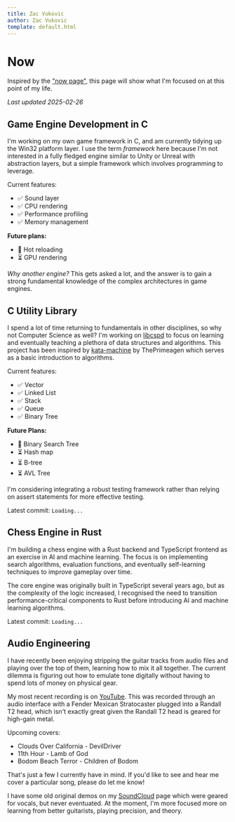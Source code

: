 ```yaml
---
title: Zac Vukovic
author: Zac Vukovic
template: default.html
---
```


# Now

Inspired by the <a href="https://nownownow.com/about" target="_blank" rel="noopener noreferrer">"now page"</a>, this page will show what I'm focused on at this point of my life.

*Last updated 2025-02-26*

## Game Engine Development in C

I'm working on my own game framework in C, and am currently tidying up the Win32 platform layer. I use the term *framework* here because I'm not interested in a fully fledged engine similar to Unity or Unreal with abstraction layers, but a simple framework which involves programming to leverage.

Current features:

- &#x2705; Sound layer
- &#x2705; CPU rendering
- &#x2705; Performance profiling
- &#x2705; Memory management

**Future plans:**

- &#x1F504; Hot reloading 
- &#x23F3; GPU rendering

*Why another engine?* This gets asked a lot, and the answer is to gain a strong fundamental knowledge of the complex architectures in game engines.

## C Utility Library

I spend a lot of time returning to fundamentals in other disciplines, so why not Computer Science as well? I'm working on <a href="https://github.com/cyn1x/libcspd" target="_blank" rel="noopener noreferrer">libcspd</a> to focus on learning and eventually teaching a plethora of data structures and algorithms. This project has been inspired by <a href="https://github.com/ThePrimeagen/kata-machine" target="_blank" rel="noopener noreferrer">kata-machine</a> by ThePrimeagen which serves as a basic introduction to algorithms.

Current features:

- &#x2705; Vector
- &#x2705; Linked List
- &#x2705; Stack
- &#x2705; Queue
- &#x2705; Binary Tree

**Future Plans:**

- &#x1F504; Binary Search Tree
- &#x23F3; Hash map
- &#x23F3; B-tree
- &#x23F3; AVL Tree

I'm considering integrating a robust testing framework rather than relying on assert statements for more effective testing.

Latest commit: <code id="libcspd-latest-commit">Loading...</code>

## Chess Engine in Rust

I'm building a chess engine with a Rust backend and TypeScript frontend as an exercise in AI and machine learning. The focus is on implementing search algorithms, evaluation functions, and eventually self-learning techniques to improve gameplay over time.

The core engine was originally built in TypeScript several years ago, but as the complexity of the logic increased, I recognised the need to transition performance-critical components to Rust before introducing AI and machine learning algorithms.

Latest commit: <code id="rchess-latest-commit">Loading...</code>

## Audio Engineering

I have recently been enjoying stripping the guitar tracks from audio files and playing over the top of them, learning how to mix it all together. The current dilemma is figuring out how to emulate tone digitally without having to spend lots of money on physical gear.

My most recent recording is on <a href="https://www.youtube.com/watch?v=s2X6JcpuwpY" target="_blank" rel="noopener noreferrer">YouTube</a>. This was recorded through an audio interface with a Fender Mexican Stratocaster plugged into a Randall T2 head, which isn't exactly great given the Randall T2 head is geared for high-gain metal.

Upcoming covers:

- Clouds Over California - DevilDriver
- 11th Hour - Lamb of God
- Bodom Beach Terror - Children of Bodom

That's just a few I currently have in mind. If you'd like to see and hear me cover a particular song, please do let me know!

I have some old original demos on my <a href="https://soundcloud.com/crackimus" target="_blank" rel="noopener noreferrer">SoundCloud</a> page which were geared for vocals, but never eventuated. At the moment, I'm more focused more on learning from better guitarists, playing precision, and theory.
